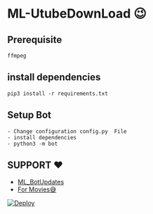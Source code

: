 # ML-UtubeDownLoad 😉
## Prerequisite
    ffmpeg
  
    
## install dependencies
    pip3 install -r requirements.txt


## Setup Bot
    - Change configuration config.py  File
    - install dependencies
    - python3 -m bot
    
## SUPPORT ❤️
* [ML_BotUpdates](https://t.me/ML_BotUpdates)
* [For Movies😅](https://t.me/Hotstar_Tamil_Dubbed)

[![Deploy](https://www.herokucdn.com/deploy/button.svg)](https://heroku.com/deploy?template=https://github.com/Thor-Ragnarok/ML-UtubeDownLoad)
